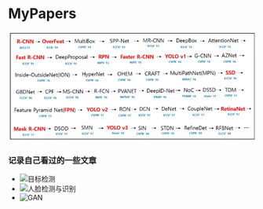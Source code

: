 # MyPapers

![收藏的一个paper阅读顺序](https://github.com/PLLLLLLL/MyPapers/blob/master/papers.PNG)

### 记录自己看过的一些文章
- ![目标检测](https://github.com/PLLLLLLL/MyPapers/tree/master/ObjectDetection)
- ![人脸检测与识别](https://github.com/PLLLLLLL/MyPapers/tree/master/Face)
- ![GAN](https://github.com/PLLLLLLL/MyPapers/tree/master/GAN)
